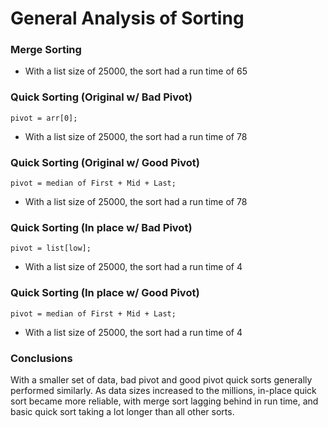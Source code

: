 # General Analysis of Sorting
### Merge Sorting
* With a list size of 25000, the sort had a run time of 65
### Quick Sorting (Original w/ Bad Pivot)
```
pivot = arr[0];
```
* With a list size of 25000, the sort had a run time of 78

### Quick Sorting (Original w/ Good Pivot)
```
pivot = median of First + Mid + Last;
```
* With a list size of 25000, the sort had a run time of 78

### Quick Sorting (In place w/ Bad Pivot)
```
pivot = list[low];
```
* With a list size of 25000, the sort had a run time of 4
### Quick Sorting (In place w/ Good Pivot)
```
pivot = median of First + Mid + Last;
```
* With a list size of 25000, the sort had a run time of 4

### Conclusions
With a smaller set of data, bad pivot and good pivot quick sorts generally performed similarly.
As data sizes increased to the millions, in-place quick sort became more reliable, with merge sort lagging behind in run time, and basic quick sort taking a lot longer than all other sorts.
